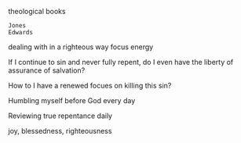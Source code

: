 theological books

    Jones
    Edwards

dealing with in a righteous way
focus
energy

If I continue to sin and never fully repent, do I even have the liberty of assurance of salvation?

How to I have a renewed focues on killing this sin?

Humbling myself before God every day

Reviewing true repentance daily

joy, blessedness, righteousness
